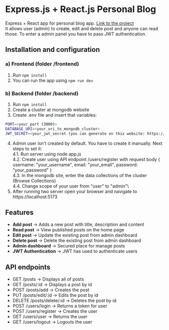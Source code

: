 # Express.js + React.js Personal Blog 
Express + React app for personal blog app. <a href="https://roadmap.sh/projects/personal-blog">Link to the project</a><br />
It allows user (admin) to create, edit and delete post and anyone can read those. To enter a admin panel you have to pass JWT authentication.

## Installation and configuration
### a) Frontend (folder /frontend)
1. Run ```npm install```
2. You can run the app using ```npm run dev```
### b) Backend (folder /backend)
1. Run ```npm install```
2. Create a cluster at mongodb website
3. Create .env file and insert that variables:
```bash
PORT=<your_port (3000)>
DATABASE_URI=<your_uri_to_mongodb_cluster>
JWT_SECRET=<your_jwt_secret (you can generate on this website: https://jwtsecret.com/generate)>
```
4. Admin user isn't created by default. You have to create it manually. Next steps to set it: \
4.1. Run server using node app.js\
4.2. Create user using API endpoint /users/register with request body { username: "your_username", email: "your_email", password: "your_password" }\
4.3. In the mongodb site, enter the data collections of the cluster (Browse Collections)\
4.4. Change scope of your user from "user" to "admin"\
5. After running two server open your browser and navigate to https://localhost:5173

## Features
- **Add post** -> Adds a new post with title, description and content
- **Read post** -> View published posts on the home page
- **Edit post** -> Update the existing post from admin dashboard
- **Delete post** -> Delete the existing post from admin dashboard
- **Admin dashboard** -> Secured place for manage posts
- **JWT Authentication** -> JWT has used to authenticate users 

## API endpoints

- GET /posts -> Displays all of posts
- GET /posts/:id -> Displays a post by id
- POST /posts/add -> Creates the post
- PUT /posts/edit/:id -> Edits the post by id
- DELETE /posts/delete/:id -> Deletes the post by id
- POST /users/login -> Returns a token for user
- POST /users/register -> Creates the user
- GET /users/user -> Returns the user
- GET /users/logout -> Logouts the user
